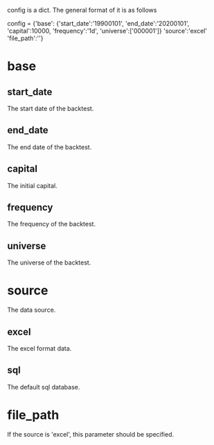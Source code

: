 
	 
	 
config is a dict.
The general format of it is as follows

config = {'base':
    {'start_date':'19900101',
     'end_date':'20200101',
     'capital':10000,
     'frequency':'1d',
     'universe':['000001']}
	 'source':'excel'
	 'file_path':''}
	 
# base
## start_date
The start date of the backtest.
## end_date
The end date of the backtest.
## capital
The initial capital.
## frequency
The frequency of the backtest.

## universe
The universe of the backtest.

# source
The data source.

## excel
The excel format data.

## sql
The default sql database.

# file_path
If the source is 'excel', this parameter should be specified.
